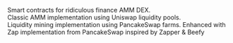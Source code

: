 Smart contracts for ridiculous finance AMM DEX.  
Classic AMM implementation using Uniswap liquidity pools.  
Liquidity mining implementation using PancakeSwap farms.
Enhanced with Zap implementation from PancakeSwap inspired by Zapper & Beefy
